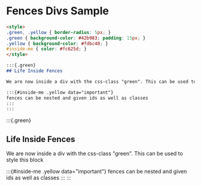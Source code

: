 # Fences Divs Sample

```markdown
<style>
.green, .yellow { border-radius: 5px; }
.green { background-color: #42b983; padding: 15px; }
.yellow { background-color: #fdbc40; }
#inside-me { color: #fc625d; }
</style>

:::{.green}
## Life Inside Fences

We are now inside a div with the css-class "green". This can be used to style this block

:::{#inside-me .yellow data="important"}
fences can be nested and given ids as well as classes
:::
:::
```

<style>
.green, .yellow { border-radius: 5px; }
.green { background-color: #42b983; padding: 15px; }
.yellow { background-color: #fdbc40; text-align: center; }
#inside-me { color: #fc625d; }
</style>

:::{.green}
## Life Inside Fences

We are now inside a div with the css-class "green". This can be used to style this block

:::{#inside-me .yellow data="important"}
fences can be nested and given ids as well as classes
:::
:::
